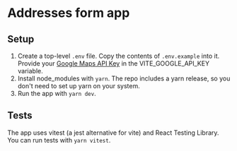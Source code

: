 # Addresses form app

## Setup

1. Create a top-level `.env` file. Copy the contents of `.env.example` into it. Provide your [Google Maps API Key](https://developers.google.com/maps/documentation/javascript/get-api-key) in the VITE_GOOGLE_API_KEY variable.
2. Install node_modules with `yarn`. The repo includes a yarn release, so you don't need to set up yarn on your system.
3. Run the app with `yarn dev`.

## Tests

The app uses vitest (a jest alternative for vite) and React Testing Library. You can run tests with `yarn vitest`.
